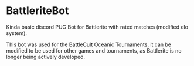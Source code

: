 # BattleriteBot

Kinda basic discord PUG Bot for Battlerite with rated matches (modified elo system).

This bot was used for the BattleCult Oceanic Tournaments, it can be modified to be used for other games and tournaments, as Battlerite is no longer being actively developed.
